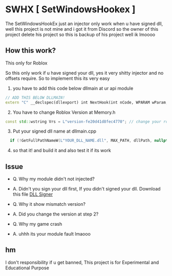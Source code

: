 # SWHX [ SetWindowsHookex ]

The SetWindowsHookEx just an injector only work when u have signed dll, well this project is not mine and i got it from Discord
so the owner of this project delete his project so this is backup of his project well ik lmoooo

## How this work?

This only for Roblox

So this only work if u have signed your dll, yes it very shitty injector and no offsets require. So to implement this its very easy

1. you have to add this code below dllmain at ur api module

```cpp
// ADD THIS BELOW DLLMAIN!
extern "C" __declspec(dllexport) int NextHook(int nCode, WPARAM wParam, LPARAM lParam) { return CallNextHookEx(NULL, nCode, wParam, lParam); }

```

2. You have to change Roblox Version at Memory.h

```cpp
const std::wstring Vrs = L"version-fe20d41d8fec4770"; // change your roblox version if updated
```

3. Put your signed dll name at dllmain.cpp

```cpp
  if (!GetFullPathNameW(L"YOUR_DLL_NAME.dll", MAX_PATH, dllPath, nullptr)) // CHANGE YOUR DLL NAME
```

4. so that it! and build it and also test it if its work

## Issue

- Q. Why my module didn't not injected?
- A. Didn't you sign your dll first, If you didn't signed your dll. Download this file [DLL Signer](https://v3rm.net/threads/new-injection-method-reupload.22751/)

- Q. Why it show mismatch version?
- A. Did you change the version at step 2?

- Q. Why my game crash
- A. uhhh its your module fault lmaooo

## hm

I don't responsibility if u get banned, This project is for Experimental and Educational Purpose
